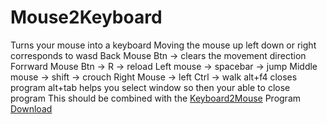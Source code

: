 # Mouse2Keyboard
 Turns your mouse into a keyboard
Moving the mouse up left down or right corresponds to wasd
Back Mouse Btn -> clears the movement direction
Forrward Mouse Btn -> R -> reload
Left mouse -> spacebar -> jump
Middle mouse -> shift -> crouch
Right Mouse -> left Ctrl -> walk
alt+f4 closes program
alt+tab helps you select window so then your able to close program
This should be combined with the [Keyboard2Mouse](https://www.google.com) Program
[Download](./)

